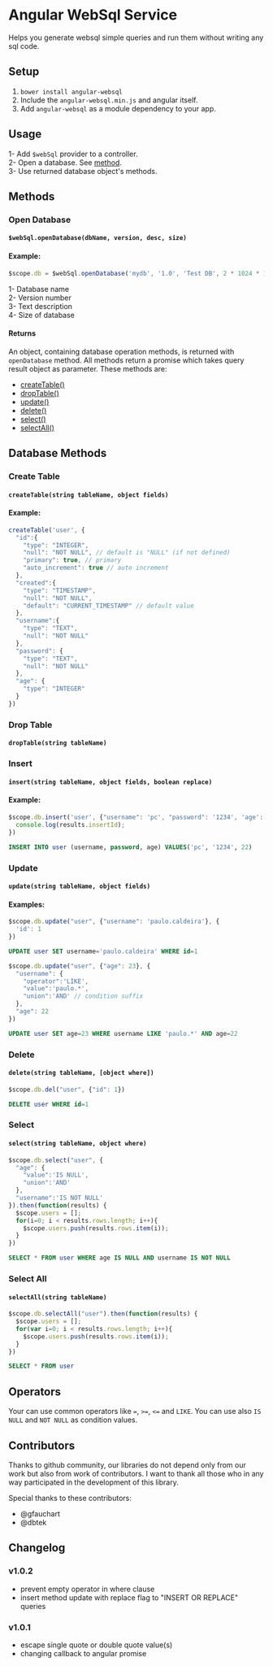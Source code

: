 Angular WebSql Service
====================
Helps you generate websql simple queries and run them without writing any sql code.

Setup
---------------------
1. `bower install angular-websql`
2. Include the `angular-websql.min.js` and angular itself.
3. Add `angular-websql` as a module dependency to your app.

Usage
---------------------
1- Add ```$webSql``` provider to a controller.  
2- Open a database. See [method](#open-database).  
3- Use returned database object's methods.

Methods
---------------------
### Open Database
#### `$webSql.openDatabase(dbName, version, desc, size)`
#### Example:
```javascript
$scope.db = $webSql.openDatabase('mydb', '1.0', 'Test DB', 2 * 1024 * 1024); 
```
1- Database name  
2- Version number  
3- Text description  
4- Size of database  

#### Returns
An object, containing database operation methods, is returned with ```openDatabase``` method.
All methods return a promise which takes query result object as parameter.
These methods are:  
- [createTable()](#create-table)  
- [dropTable()](#drop-table)  
- [update()](#update)  
- [delete()](#delete)  
- [select()](#select)  
- [selectAll()](#select-all)  

## Database Methods
### Create Table
#### `createTable(string tableName, object fields)`
#### Example:
```javascript
createTable('user', {
  "id":{
    "type": "INTEGER",
    "null": "NOT NULL", // default is "NULL" (if not defined)
    "primary": true, // primary
    "auto_increment": true // auto increment
  },
  "created":{
    "type": "TIMESTAMP",
    "null": "NOT NULL",
    "default": "CURRENT_TIMESTAMP" // default value
  },
  "username":{
    "type": "TEXT",
    "null": "NOT NULL"
  },
  "password": {
    "type": "TEXT",
    "null": "NOT NULL"
  },
  "age": {
    "type": "INTEGER"
  }
})
```
### Drop Table
#### `dropTable(string tableName)`
### Insert
#### `insert(string tableName, object fields, boolean replace)`
#### Example:
```javascript 
$scope.db.insert('user', {"username": 'pc', "password": '1234', 'age': 22}).then(function(results) {
  console.log(results.insertId);
})
```
```sql 
INSERT INTO user (username, password, age) VALUES('pc', '1234', 22)
```
### Update
#### `update(string tableName, object fields)`
#### Examples:
```javascript 
$scope.db.update("user", {"username": 'paulo.caldeira'}, {
  'id': 1
})
```
```sql 
UPDATE user SET username='paulo.caldeira' WHERE id=1
```
```javascript 
$scope.db.update("user", {"age": 23}, {
  "username": {
    "operator":'LIKE',
    "value":'paulo.*',
    "union":'AND' // condition suffix
  },
  "age": 22
})
```
```sql 
UPDATE user SET age=23 WHERE username LIKE 'paulo.*' AND age=22
```
### Delete
#### `delete(string tableName, [object where])`
```javascript 
$scope.db.del("user", {"id": 1})
```
```sql 
DELETE user WHERE id=1
```
### Select
#### `select(string tableName, object where)`
```javascript 
$scope.db.select("user", {
  "age": {
    "value":'IS NULL',
    "union":'AND'
  },
  "username":'IS NOT NULL'
}).then(function(results) {
  $scope.users = [];
  for(i=0; i < results.rows.length; i++){
    $scope.users.push(results.rows.item(i));
  }
})
```
```sql 
SELECT * FROM user WHERE age IS NULL AND username IS NOT NULL
```
### Select All
#### `selectAll(string tableName)`
```javascript 
$scope.db.selectAll("user").then(function(results) {
  $scope.users = [];
  for(var i=0; i < results.rows.length; i++){
    $scope.users.push(results.rows.item(i));
  }
})
```
```sql 
SELECT * FROM user
```
Operators
---------------------
Your can use common operators like `=`, `>=`, `<=` and `LIKE`. You can use also `IS NULL` and `NOT NULL` as condition values.

Contributors
---------------------
Thanks to github community, our libraries do not depend only from our work but also from work of contributors. I want to thank all those who in any way participated in the development of this library. 

Special thanks to these contributors:
* @gfauchart 
* @dbtek

Changelog
---------------------
### v1.0.2
* prevent empty operator in where clause
* insert method update with replace flag to "INSERT OR REPLACE" queries

### v1.0.1
* escape single quote or double quote value(s)
* changing callback to angular promise
